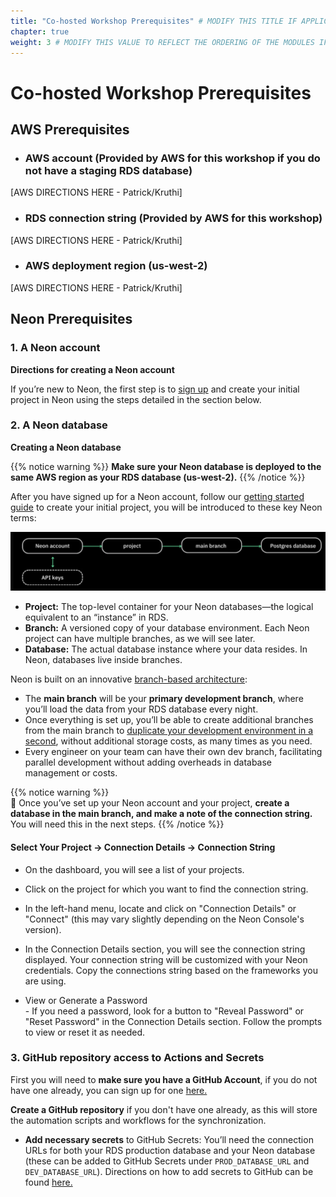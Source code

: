 ```yaml
---
title: "Co-hosted Workshop Prerequisites" # MODIFY THIS TITLE IF APPLICABLE
chapter: true
weight: 3 # MODIFY THIS VALUE TO REFLECT THE ORDERING OF THE MODULES IF APPLICABLE
---
```


# Co-hosted Workshop Prerequisites <!-- MODIFY THIS HEADING IF APPLICABLE -->

## AWS Prerequisites <!-- MODIFY THIS SUBHEADING -->
- ### AWS account (Provided by AWS for this workshop if you do not have a staging RDS database)
[AWS DIRECTIONS HERE - Patrick/Kruthi]  
- ### RDS connection string (Provided by AWS for this workshop)
[AWS DIRECTIONS HERE - Patrick/Kruthi]
- ### AWS deployment region (us-west-2)
[AWS DIRECTIONS HERE - Patrick/Kruthi]


## Neon Prerequisites <!-- MODIFY THIS SUBHEADING -->

### 1. A Neon account
**Directions for creating a Neon account** <br>

If you’re new to Neon, the first step is to [sign up](https://console.neon.tech/signup) and create your initial project in Neon using the steps detailed in the section below.


### 2. A Neon database 

**Creating a Neon database** <br>

{{% notice warning %}}
**Make sure your Neon database is deployed to the same AWS region as your RDS database (us-west-2).**
{{% /notice %}}

After you have signed up for a Neon account, follow our [getting started guide](https://neon.tech/docs/get-started-with-neon/signing-up) to create your initial project, you will be introduced to these key Neon terms:

![Neon Object Hierarchy](/images/Neondatabasedr.png)


- **Project:** The top-level container for your Neon databases—the logical equivalent to an “instance” in RDS.
- **Branch:** A versioned copy of your database environment. Each Neon project can have multiple branches, as we will see later.
- **Database:** The actual database instance where your data resides. In Neon, databases live inside branches.


Neon is built on an innovative [branch-based architecture](https://neon.tech/blog/architecture-decisions-in-neon):

- The **main branch** will be your **primary development branch**, where you’ll load the data from your RDS database every night.
- Once everything is set up, you’ll be able to create additional branches from the main branch to [duplicate your development environment in a second](https://neon.tech/blog/how-to-copy-large-postgres-databases-in-seconds), without additional storage costs, as many times as you need.
- Every engineer on your team can have their own dev branch, facilitating parallel development without adding overheads in database management or costs.

{{% notice warning %}}  
🚨 Once you’ve set up your Neon account and your project, **create a database in the main branch, and make a note of the connection string.** You will need this in the next steps.
{{% /notice %}}

#### Select Your Project -> Connection Details -> Connection String

- On the dashboard, you will see a list of your projects.
- Click on the project for which you want to find the connection string. 
- In the left-hand menu, locate and click on "Connection Details" or "Connect" (this may vary slightly depending on the Neon Console's version).
- In the Connection Details section, you will see the connection string displayed. Your connection string will be customized with your Neon credentials. Copy the connections string based on the frameworks you are using.

-  View or Generate a Password 
<br> -  If you need a password, look for a button to "Reveal Password" or "Reset Password" in the Connection Details section. Follow the prompts to view or reset it as needed.


### 3. GitHub repository access to Actions and Secrets 

First you will need to **make sure you have a GitHub Account**, if you do not have one already, you can sign up for one [here.](https://github.com/signup) <br>

 **Create a GitHub repository** if you don't have one already, as this will store the automation scripts and workflows for the synchronization. <br>

- **Add necessary secrets** to GitHub Secrets: You’ll need the connection URLs for both your RDS production database and your Neon database (these can be added to GitHub Secrets under `PROD_DATABASE_URL` and `DEV_DATABASE_URL`).  Directions on how to add secrets to GitHub can be found [here.](https://docs.github.com/en/actions/security-for-github-actions/security-guides/using-secrets-in-github-actions?tool=webui)
